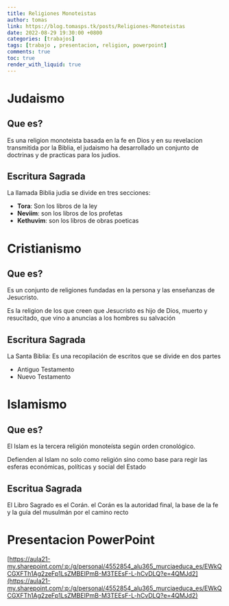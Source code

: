 ```yaml
---
title: Religiones Monoteistas
author: tomas
link: https://blog.tomasps.tk/posts/Religiones-Monoteistas
date: 2022-08-29 19:30:00 +0800
categories: [trabajos]
tags: [trabajo , presentacion, religion, powerpoint]
comments: true
toc: true
render_with_liquid: true
---
```


# Judaismo

## Que es?
Es una religion monoteista basada en la fe en Dios y en su revelacion transmitida por la Biblia, el judaismo ha desarrollado un conjunto de doctrinas y de practicas para los judios.

## Escritura Sagrada
La llamada Biblia judia se divide en tres secciones:
- **Tora**: Son los libros de la ley
- **Neviim**: son los libros de los profetas
- **Kethuvim**: son los libros de obras poeticas

# Cristianismo

## Que es?
Es un conjunto de religiones fundadas en la persona y las enseñanzas de Jesucristo.

Es la religion de los que creen que Jesucristo es hijo de Dios, muerto y resucitado, que vino a anuncias a los hombres su salvación

## Escritura Sagrada
La Santa Biblia: Es una recopilación de escritos que se divide en dos partes
- Antiguo Testamento
- Nuevo Testamento

# Islamismo

## Que es?
El Islam es la tercera religión monoteísta según orden cronológico.

Defienden al Islam no solo como religión sino como base para regir las esferas económicas, políticas y social del Estado

## Escritua Sagrada
El Libro Sagrado es el Corán. el Corán es la autoridad final, la base de la fe y la guía del musulmán por el camino recto


# Presentacion PowerPoint
[https://aula21-my.sharepoint.com/:p:/g/personal/4552854_alu365_murciaeduca_es/EWkQCGXFTh1Ag2zeFp1LsZMBEIPmB-M3TEEsF-L-hCvDLQ?e=4QMJd2](https://aula21-my.sharepoint.com/:p:/g/personal/4552854_alu365_murciaeduca_es/EWkQCGXFTh1Ag2zeFp1LsZMBEIPmB-M3TEEsF-L-hCvDLQ?e=4QMJd2)
